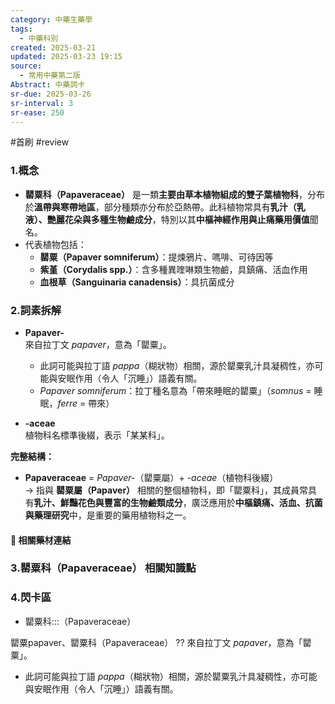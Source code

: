 ```yaml
---
category: 中藥生藥學
tags:
  - 中藥科別
created: 2025-03-21
updated: 2025-03-23 19:15
source:
  - 常用中藥第二版
Abstract: 中藥詞卡
sr-due: 2025-03-26
sr-interval: 3
sr-ease: 250
---
```

#首刷 #review
### 1.概念
- **罌粟科（Papaveraceae）** 是一類**主要由草本植物組成的雙子葉植物科**，分布於**溫帶與寒帶地區**，部分種類亦分布於亞熱帶。此科植物常具有**乳汁（乳液）、艷麗花朵與多種生物鹼成分**，特別以其**中樞神經作用與止痛藥用價值**聞名。  
- 代表植物包括：  
  - **罌粟（Papaver somniferum）**：提煉鴉片、嗎啡、可待因等  
  - **紫堇（Corydalis spp.）**：含多種異喹啉類生物鹼，具鎮痛、活血作用  
  - **血根草（Sanguinaria canadensis）**：具抗菌成分  

### 2.詞素拆解
- **Papaver-**  
  來自拉丁文 *papaver*，意為「罌粟」。  
  - 此詞可能與拉丁語 *pappa*（糊狀物）相關，源於罌粟乳汁具凝稠性，亦可能與安眠作用（令人「沉睡」）語義有關。  
  - *Papaver somniferum*：拉丁種名意為「帶來睡眠的罌粟」（*somnus* = 睡眠，*ferre* = 帶來）  

- **-aceae**  
  植物科名標準後綴，表示「某某科」。 

**完整結構：**
- **Papaveraceae** = *Papaver-*（罌粟屬）+ *-aceae*（植物科後綴）  
→ 指與 **罌粟屬（Papaver）** 相關的整個植物科，即「罌粟科」，其成員常具有**乳汁、鮮豔花色與豐富的生物鹼類成分**，廣泛應用於**中樞鎮痛、活血、抗菌與藥理研究**中，是重要的藥用植物科之一。  

#### 📌 相關藥材連結




### 3.罌粟科（Papaveraceae） 相關知識點




### 4.閃卡區


- 罌粟科:::（Papaveraceae）

罌粟papaver、罌粟科（Papaveraceae）
??
  來自拉丁文 *papaver*，意為「罌粟」。  
  - 此詞可能與拉丁語 *pappa*（糊狀物）相關，源於罌粟乳汁具凝稠性，亦可能與安眠作用（令人「沉睡」）語義有關。  